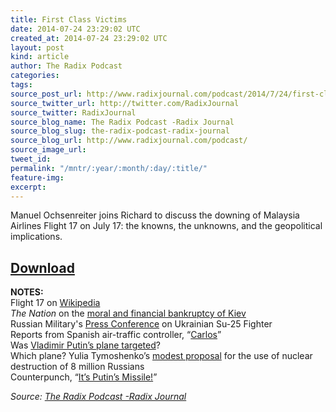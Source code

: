 ```yaml
---
title: First Class Victims
date: 2014-07-24 23:29:02 UTC
created_at: 2014-07-24 23:29:02 UTC
layout: post
kind: article
author: The Radix Podcast
categories: 
tags: 
source_post_url: http://www.radixjournal.com/podcast/2014/7/24/first-class-victims
source_twitter_url: http://twitter.com/RadixJournal
source_twitter: RadixJournal
source_blog_name: The Radix Podcast -Radix Journal
source_blog_slug: the-radix-podcast-radix-journal
source_blog_url: http://www.radixjournal.com/podcast/
source_image_url: 
tweet_id: 
permalink: "/mntr/:year/:month/:day/:title/"
feature-img: 
excerpt: 
---
```

<p>Manuel Ochsenreiter joins Richard to discuss the downing of Malaysia Airlines Flight 17 on July 17: the knowns, the unknowns, and the geopolitical implications.     </p>



<h2><a href="https://soundcloud.com/radixjournal/first-class-victims">Download</a></h2><p><strong>NOTES:</strong> <br>
Flight 17  on <a href="http://en.wikipedia.org/wiki/Malaysia_Airlines_Flight_17">Wikipedia</a> <br>
<em>The Nation</em> on the <a href="http://www.thenation.com/article/180466/silence-american-hawks-about-kievs-atrocities#">moral and financial bankruptcy of Kiev</a> <br>
Russian Military's <a href="http://rt.com/news/174412-malaysia-plane-russia-ukraine/">Press Conference</a> on Ukrainian Su-25 Fighter <br>
Reports from Spanish air-traffic controller, “<a href="http://slavyangrad.wordpress.com/2014/07/18/spanish-air-controller-kiev-borispol-airport-ukraine-military-shot-down-boeing-mh17/">Carlos</a>” <br>
Was <a href="http://rt.com/news/173672-malaysia-plane-crash-putin/">Vladimir Putin’s plane targeted</a>? <br>
Which plane? 
Yulia Tymoshenko’s <a href="http://www.zerohedge.com/news/2014-03-24/ukraine-leader-new-leaked-recording-8-million-russians-ukraine-must-be-killed-nuclea">modest proposal</a> for the use of nuclear destruction of 8 million Russians <br>
Counterpunch, “<a href="http://www.counterpunch.org/2014/07/22/its-putins-missile/">It’s Putin’s Missile!</a>”    </p><div class="">
    <i>Source: <a href="http://www.radixjournal.com/podcast/">The Radix Podcast -Radix Journal</a></i>
</div>
